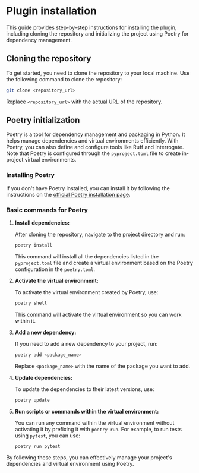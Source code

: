 # Plugin installation

This guide provides step-by-step instructions for installing the plugin, including cloning the repository and initializing the project using Poetry for dependency management.

## Cloning the repository

To get started, you need to clone the repository to your local machine. Use the following command to clone the repository:

```sh
git clone <repository_url>
```

Replace `<repository_url>` with the actual URL of the repository.

## Poetry initialization

Poetry is a tool for dependency management and packaging in Python. It helps manage dependencies and virtual environments efficiently. With Poetry, you can also define and configure tools like Ruff and Interrogate. Note that Poetry is configured through the `pyproject.toml` file to create in-project virtual environments.

### Installing Poetry

If you don't have Poetry installed, you can install it by following the instructions on the [official Poetry installation page](https://python-poetry.org/docs/#installation).

### Basic commands for Poetry

1. **Install dependencies:**

   After cloning the repository, navigate to the project directory and run:

   ```sh
   poetry install
   ```

   This command will install all the dependencies listed in the `pyproject.toml` file and create a virtual environment based on the Poetry configuration in the `poetry.toml`.

2. **Activate the virtual environment:**

   To activate the virtual environment created by Poetry, use:

   ```sh
   poetry shell
   ```

   This command will activate the virtual environment so you can work within it.

3. **Add a new dependency:**

   If you need to add a new dependency to your project, run:

   ```sh
   poetry add <package_name>
   ```

   Replace `<package_name>` with the name of the package you want to add.

4. **Update dependencies:**

   To update the dependencies to their latest versions, use:

   ```sh
   poetry update
   ```

5. **Run scripts or commands within the virtual environment:**

   You can run any command within the virtual environment without activating it by prefixing it with `poetry run`. For example, to run tests using `pytest`, you can use:

   ```sh
   poetry run pytest
   ```

By following these steps, you can effectively manage your project's dependencies and virtual environment using Poetry.
